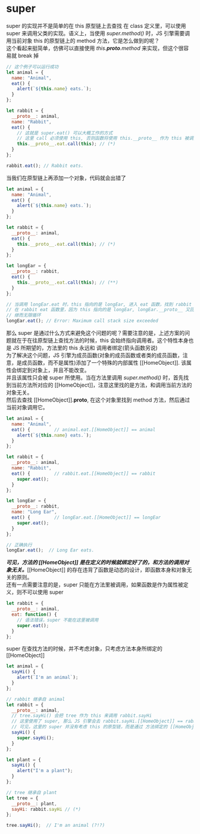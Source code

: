 # super 
super 的实现并不是简单的在 this 原型链上去查找
在 class 定义里，可以使用 super 来调用父类的实现。语义上，当使用 *super.method()* 时，JS 引擎需要调用当前对象 this 的原型链上的 method 方法，它是怎么做到的呢？  
这个看起来挺简单，仿佛可以直接使用 *this.__proto__.method* 来实现，但这个很容易就 break 掉
```js
// 这个例子可以运行成功
let animal = {
  name: "Animal",
  eat() {
    alert(`${this.name} eats.`);
  }
};

let rabbit = {
  __proto__: animal,
  name: "Rabbit",
  eat() {
    // 这就是 super.eat() 可以大概工作的方式
    // 这里 call 必须使用 this, 否则函数将使用 this.__proto__ 作为 this 被调用
    this.__proto__.eat.call(this); // (*)
  }
};

rabbit.eat(); // Rabbit eats.
```
当我们在原型链上再添加一个对象，代码就会出错了
```js
let animal = {
  name: "Animal",
  eat() {
    alert(`${this.name} eats.`);
  }
};

let rabbit = {
  __proto__: animal,
  eat() {
    this.__proto__.eat.call(this); // (*)
  }
};

let longEar = {
  __proto__: rabbit,
  eat() {
    this.__proto__.eat.call(this); // (**)
  }
};

// 当调用 longEar.eat 时，this 指向的是 longEar, 进入 eat 函数，找到 rabbit 的 eat 函数，再次通过 longEar 调用
// 在 rabbit eat 函数里，因为 this 指向的是 longEar, longEar.__proto__ 又回到了 rabbit, 那么就会再次使用 longEar 调用 rabbit 里面的 eat 方法
// 继而无限循环
longEar.eat(); // Error: Maximum call stack size exceeded
```
那么 super 是通过什么方式来避免这个问题的呢？需要注意的是，上述方案的问题就在于在往原型链上查找方法的时候，this 会始终指向调用者。这个特性本身也是 JS 所期望的，方法里的 this 永远和 调用者绑定(箭头函数另说)  
为了解决这个问题，JS 引擎为成员函数(对象的成员函数或者类的成员函数，注意，是成员函数，而不是属性)添加了一个特殊的内部属性 [[HomeObject]]. 该属性会绑定到对象上，并且不能改变。  
并且该属性只会被 super 所使用。当在方法里调用 *super.method()* 时，首先找到当前方法所对应的 [[HomeObject]]，注意这里找的是方法，和调用当前方法的对象无关。  
然后去查找 [[HomeObject]].__proto__, 在这个对象里找到 method 方法，然后通过当前对象调用它。
```js
let animal = {
  name: "Animal",
  eat() {         // animal.eat.[[HomeObject]] == animal
    alert(`${this.name} eats.`);
  }
};

let rabbit = {
  __proto__: animal,
  name: "Rabbit",
  eat() {         // rabbit.eat.[[HomeObject]] == rabbit
    super.eat();
  }
};

let longEar = {
  __proto__: rabbit,
  name: "Long Ear",
  eat() {         // longEar.eat.[[HomeObject]] == longEar
    super.eat();
  }
};

// 正确执行
longEar.eat();  // Long Ear eats.
```
***可见，方法的 [[HomeObject]] 是在定义的时候就绑定好了的，和方法的调用对象无关。***[[HomeObject]] 的存在违背了函数是动态的设计，即函数本身和对象无关的原则。  
还有一点需要注意的是，super 只能在方法里被调用，如果函数是作为属性被定义，则不可以使用 super
```js
let rabbit = {
  __proto__: animal,
  eat: function() {
    // 语法错误，super 不能在这里被调用
    super.eat();
  }
};
```
super 在查找方法的时候，并不考虑对象，只考虑方法本身所绑定的 [[HomeObject]]
```js
let animal = {
  sayHi() {
    alert(`I'm an animal`);
  }
};

// rabbit 继承自 animal
let rabbit = {
  __proto__: animal,
  // tree.sayHi() 会把 tree 作为 this 来调用 rabbit.sayHi
  // 这里使用了 super, 那么 JS 引擎会去 rabbit.sayHi.[[HomeObject]] == rabbit 里去查找 sayHi, 继而查找到 animal
  // 可见，这里的 super 并没有考虑 this 的原型链，而是通过 方法绑定的 [[HomeObject]] 来查找的
  sayHi() {
    super.sayHi();
  }
};

let plant = {
  sayHi() {
    alert("I'm a plant");
  }
};

// tree 继承自 plant
let tree = {
  __proto__: plant,
  sayHi: rabbit.sayHi // (*)
};

tree.sayHi();  // I'm an animal (?!?)
```